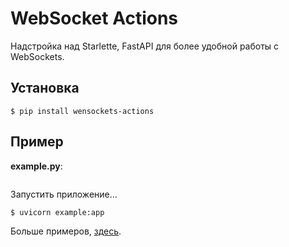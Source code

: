# WebSocket Actions

Надстройка над Starlette, FastAPI для более удобной работы с WebSockets.

## Установка

```shell
$ pip install wensockets-actions
```


## Пример

**example.py**:

```python

```

Запустить приложение...

```shell
$ uvicorn example:app
```

Больше примеров, [здесь]().
